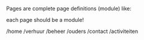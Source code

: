 Pages are complete page definitions (module) like:

each page should be a module!

/home
/verhuur
/beheer
/ouders
/contact
/activiteiten
